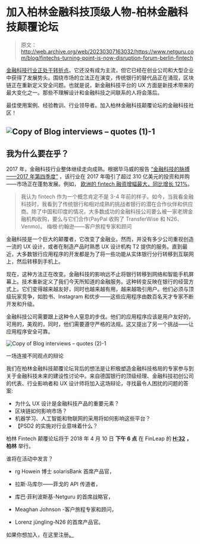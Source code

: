 # 加入柏林金融科技顶级人物-柏林金融科技颠覆论坛

> 原文：<http://web.archive.org/web/20230307163032/https://www.netguru.com/blog/fintechs-turning-point-is-now-disruption-forum-berlin-fintech>

 [金融科技行业正处于转折点](/web/20220925011901/https://www.netguru.com/industries/fintech)。它还没有成为主流，但它已经在创业公司和大型企业中获得了发展势头。围绕市场的立法正在演变，传统银行的替代品正在涌现，区块链正在重新定义安全问题。也就是说，新金融科技平台的 UX 方面是新技术带来的最大变化之一。那些不理解设计和金融科技之间联系的人将会落后。

最佳使用案例、经验教训、行业领导者。加入柏林金融科技颠覆论坛的金融科技社区！

## ![Copy of Blog interviews – quotes (1)-1](img/0849c1286ce3f578a789bd7849e3a608.png)

## 我为什么要在乎？

2017 年，金融科技行业整体继续走向成熟。根据毕马威的报告 [“金融科技的脉搏——2017 年第四季度”](http://web.archive.org/web/20220925011901/https://home.kpmg.com/xx/en/home/insights/2018/02/pulse-of-fintech-q4-2017.html) ，该行业在 2017 年吸引了超过 310 亿美元的投资和并购——市场正在蓬勃发展。例如， [欧洲的 fintech 融资增幅最大，同比增长 121%](http://web.archive.org/web/20220925011901/https://www.cbinsights.com/research/big-banks-fintech-startup-investments/)。

> 我认为 fintech 作为一个概念肯定不是 3-4 年前的样子。如今，当我看金融科技时，我看到了传统银行和相对成熟的挑战者银行的潜在合作伙伴和供应商。除了中国和印度的情况，大多数成功的金融科技公司要么被一家老牌金融机构收购，要么与它们合作(PayPal 收购了 TransferWise 和 N26、Venmo)。 梅根·约翰逊——客户旅程专家和顾问

金融科技是一个巨大的颠覆者，它改变了金融业。然而，并没有多少公司重视创造一流的 UX 设计，或者在制造产品时熟悉 UX 设计机构 T2 提供的服务。直到最近，大多数银行应用程序的开发都是为了将一些功能从实体银行分行转移到互联网上，然后转移到手机上。

现在，这种方法正在改变。金融科技的影响远不止将银行转移到网络和智能手机屏幕上。技术重新定义了我们今天所知道的金融服务。这种转变反映在银行的经营方式上。它们变得越来越友好，同时也越来越有用，越来越吸引用户。他们必须与顶级玩家竞争，如脸书、Instagram 和优步——这些应用程序由数百名天才专家不断开发和升级。

金融科技公司需要跟上这种令人窒息的步伐。他们的应用程序应该是用户友好的，可用的，美观的，同时，他们需要遵守严格的法规。这又提出了另一个挑战——让应用程序安全可靠。

![Copy of Blog interviews – quotes (2)-1](img/66f4b4d42e12242e9177b0105c396eb9.png)

一场连接不同观点的辩论

我们在柏林金融科技颠覆论坛背后的想法是让积极塑造金融科技格局的专家参与到关于金融科技未来的建设性讨论中。来自德国银行的顶级经理、金融科技初创公司的代表、行业影响者和 UX 设计师将加入这场辩论，寻找最令人困扰的问题的答案:

*   为什么 UX 设计是金融科技产品的重要元素？
*   区块链如何影响市场？
*   机器学习、人工智能和物联网的采用将如何影响这些平台？
*   【PSD2 的实施对行业意味着什么？

柏林 Fintech 颠覆论坛将于 2018 年 4 月 10 日 **下午 6 点** 在 FinLeap 的 [**H:32**](http://web.archive.org/web/20220925011901/https://www.finleap.com/about/fintech-hub-berlin-h32/) **，柏林** 举行。

谁将在活动中发言？

*   rg Howein 博士 solarisBank 首席产品官，

*   拉斯·马库尔——菲戈的 API 传道者，

*   库巴·菲利波斯基-Netguru 的首席战略官，

*   Meaghan Johnson -客户旅程专家和顾问，

*   Lorenz jüngling-N26 的首席产品官。

如果你想加入，在这里注册[。](/web/20220925011901/https://www.netguru.com/disruption/events/berlin-forum)